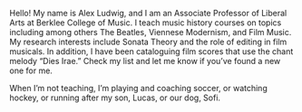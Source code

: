 
Hello! My name is Alex Ludwig, and I am an Associate Professor of Liberal Arts at Berklee College of Music. I teach music history courses on topics including among others The Beatles, Viennese Modernism, and Film Music. My research interests include Sonata Theory and the role of editing in film musicals. In addition, I have been cataloguing film scores that use the chant melody “Dies Irae.” Check my list and let me know if you’ve found a new one for me.

When I’m not teaching, I’m playing and coaching soccer, or watching hockey, or running after my son, Lucas, or our  dog, Sofi.
